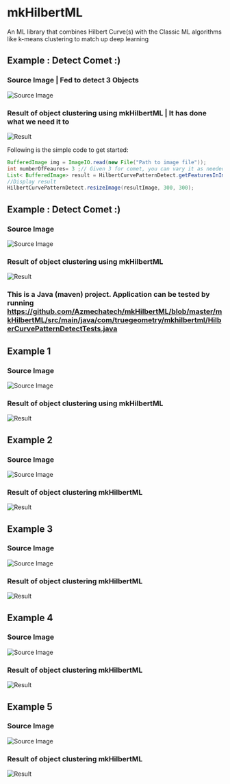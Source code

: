 # mkHilbertML
An ML library that combines Hilbert Curve(s) with the Classic ML algorithms like k-means clustering to match up deep learning 

## Example : Detect Comet :)
### Source Image | Fed to detect 3 Objects 
![Source Image](https://github.com/Azmechatech/mkHilbertML/blob/master/images/Example_BrightComet.PNG)
### Result of object clustering using  mkHilbertML | It has done what we need it to
![Result](https://github.com/Azmechatech/mkHilbertML/blob/master/images/Example_BrightComet_Result.PNG)

Following is the simple code to get started:
```java
BufferedImage img = ImageIO.read(new File("Path to image file"));
int numberOfFeaures= 3 ;// Given 3 for comet, you can vary it as needed.
List< BufferedImage> result = HilbertCurvePatternDetect.getFeaturesInImage(img, numberOfFeaures);
//Display result
HilbertCurvePatternDetect.resizeImage(resultImage, 300, 300);
```
## Example : Detect Comet :)
### Source Image
![Source Image](https://github.com/Azmechatech/mkHilbertML/blob/master/images/Example_Comet1970.PNG)
### Result of object clustering using  mkHilbertML 
![Result](https://github.com/Azmechatech/mkHilbertML/blob/master/images/Example_Comet1970_Result.PNG)


### This is a Java (maven) project. Application can be tested by running https://github.com/Azmechatech/mkHilbertML/blob/master/mkHilbertML/src/main/java/com/truegeometry/mkhilbertml/HilberCurvePatternDetectTests.java

## Example 1
### Source Image
![Source Image](https://github.com/Azmechatech/mkHilbertML/blob/master/images/Example_BW.PNG)
### Result of object clustering using  mkHilbertML 
![Result](https://github.com/Azmechatech/mkHilbertML/blob/master/images/Example_BW_result.PNG)

## Example 2
### Source Image
![Source Image](https://github.com/Azmechatech/mkHilbertML/blob/master/images/Example_BW_Strip.PNG)
### Result of object clustering  mkHilbertML 
![Result](https://github.com/Azmechatech/mkHilbertML/blob/master/images/Example_BW_Strip_Result.PNG)

## Example 3
### Source Image
![Source Image](https://github.com/Azmechatech/mkHilbertML/blob/master/images/Example_BW_Box.PNG)
### Result of object clustering  mkHilbertML 
![Result](https://github.com/Azmechatech/mkHilbertML/blob/master/images/Example_BW_Box_Result.PNG)


## Example 4
### Source Image
![Source Image](https://github.com/Azmechatech/mkHilbertML/blob/master/images/Example_BW_Hand.PNG)
### Result of object clustering  mkHilbertML 
![Result](https://github.com/Azmechatech/mkHilbertML/blob/master/images/Example_BW_Hand_Result.PNG)

## Example 5
### Source Image
![Source Image](https://github.com/Azmechatech/mkHilbertML/blob/master/images/Example_BW_Zebra.PNG)
### Result of object clustering  mkHilbertML 
![Result](https://github.com/Azmechatech/mkHilbertML/blob/master/images/Example_BW_Zebra_Result.PNG)
